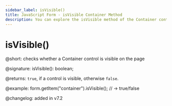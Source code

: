 ```yaml
---
sidebar_label: isVisible()
title: JavaScript Form - isVisible Container Method 
description: You can explore the isVisible method of the Container control of Form in the documentation of the DHTMLX JavaScript UI library. Browse developer guides and API reference, try out code examples and live demos, and download a free 30-day evaluation version of DHTMLX Suite.
---
```


# isVisible()

@short: checks whether a Container control is visible on the page

@signature: isVisible(): boolean;

@returns:
`true`, if a control is visible, otherwise `false`.

@example: form.getItem("container").isVisible();
// -> true/false

@changelog: added in v7.2
